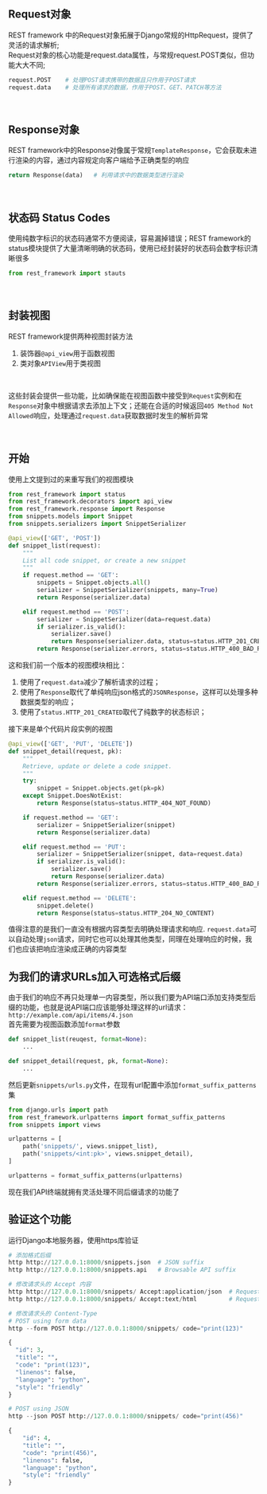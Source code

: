 ## Request对象
REST framework 中的Request对象拓展于Django常规的HttpRequest，提供了灵活的请求解析;<br>
Request对象的核心功能是request.data属性，与常规request.POST类似，但功能大大不同;
```python
request.POST    # 处理POST请求携带的数据且只作用于POST请求
request.data    # 处理所有请求的数据，作用于POST、GET、PATCH等方法
```
<br>

## Response对象
REST framework中的Response对像属于常规`TemplateResponse`，它会获取未进行渲染的内容，通过内容规定向客户端给予正确类型的响应
```python
return Response(data)   # 利用请求中的数据类型进行渲染
```
<br>

## 状态码 Status Codes
使用纯数字标识的状态码通常不方便阅读，容易漏掉错误；REST framework的status模块提供了大量清晰明确的状态码，使用已经封装好的状态码会数字标识清晰很多
```python
from rest_framework import stauts
```
<br>

## 封装视图
REST framework提供两种视图封装方法 <br>
1. 装饰器`@api_view`用于函数视图
2. 类对象`APIView`用于类视图
<br>

这些封装会提供一些功能，比如确保能在视图函数中接受到`Request`实例和在`Response`对象中根据请求去添加上下文；还能在合适的时候返回`405 Method Not Allowed`响应，处理通过`request.data`获取数据时发生的解析异常

<br>

## 开始
使用上文提到过的来重写我们的视图模块
```python
from rest_framework import status
from rest_framework.decorators import api_view
from rest_framework.response import Response
from snippets.models import Snippet
from snippets.serializers import SnippetSerializer

@api_view(['GET', 'POST'])
def snippet_list(request):
    """
    List all code snippet, or create a new snippet
    """
    if request.method == 'GET':
        snippets = Snippet.objects.all()
        serializer = SnippetSerializer(snippets, many=True)
        return Response(serializer.data)

    elif request.method == 'POST':
        serializer = SnippetSerializer(data=request.data)
        if serializer.is_valid():
            serializer.save()
            return Response(serializer.data, status=status.HTTP_201_CREATED)
        return Response(serializer.errors, status=status.HTTP_400_BAD_REQUEST) 
```
这和我们前一个版本的视图模块相比：
1. 使用了`request.data`减少了解析请求的过程；
2. 使用了`Response`取代了单纯响应json格式的`JSONResponse`，这样可以处理多种数据类型的响应；
3. 使用了`status.HTTP_201_CREATED`取代了纯数字的状态标识；

接下来是单个代码片段实例的视图
```python
@api_view(['GET', 'PUT', 'DELETE'])
def snippet_detail(request, pk):
    """
    Retrieve, update or delete a code snippet.
    """
    try:
        snippet = Snippet.objects.get(pk=pk)
    except Snippet.DoesNotExist:
        return Response(status=status.HTTP_404_NOT_FOUND)

    if request.method == 'GET':
        serializer = SnippetSerializer(snippet)
        return Response(serializer.data)

    elif request.method == 'PUT':
        serializer = SnippetSerializer(snippet, data=request.data)
        if serializer.is_valid():
            serializer.save()
            return Response(serializer.data)
        return Response(serializer.errors, status=status.HTTP_400_BAD_REQUEST)

    elif request.method == 'DELETE':
        snippet.delete()
        return Response(status=status.HTTP_204_NO_CONTENT)
```
值得注意的是我们一直没有根据内容类型去明确处理请求和响应. `request.data`可以自动处理`json`请求，同时它也可以处理其他类型，同理在处理响应的时候，我们也应该把响应渲染成正确的内容类型
<br>

## 为我们的请求URLs加入可选格式后缀
由于我们的响应不再只处理单一内容类型，所以我们要为API端口添加支持类型后缀的功能，也就是说API端口应该能够处理这样的url请求：`http://example.com/api/items/4.json`<br>
首先需要为视图函数添加`format`参数
```python
def snippet_list(reuqest, format=None):
    ...

def snippet_detail(request, pk, format=None):
    ...
```
然后更新`snippets/urls.py`文件，在现有url配置中添加`format_suffix_patterns`集
```python
from django.urls import path
from rest_framework.urlpatterns import format_suffix_patterns
from snippets import views

urlpatterns = [
    path('snippets/', views.snippet_list),
    path('snippets/<int:pk>', views.snippet_detail),
]

urlpatterns = format_suffix_patterns(urlpatterns)
```
现在我们API终端就拥有灵活处理不同后缀请求的功能了
<br>

## 验证这个功能
运行Django本地服务器，使用https库验证
```python
# 添加格式后缀
http http://127.0.0.1:8000/snippets.json  # JSON suffix
http http://127.0.0.1:8000/snippets.api   # Browsable API suffix

# 修改请求头的 Accept 内容
http http://127.0.0.1:8000/snippets/ Accept:application/json  # Request JSON
http http://127.0.0.1:8000/snippets/ Accept:text/html         # Request HTML

# 修改请求头的 Content-Type
# POST using form data
http --form POST http://127.0.0.1:8000/snippets/ code="print(123)"

{
  "id": 3,
  "title": "",
  "code": "print(123)",
  "linenos": false,
  "language": "python",
  "style": "friendly"
}

# POST using JSON
http --json POST http://127.0.0.1:8000/snippets/ code="print(456)"

{
    "id": 4,
    "title": "",
    "code": "print(456)",
    "linenos": false,
    "language": "python",
    "style": "friendly"
}

